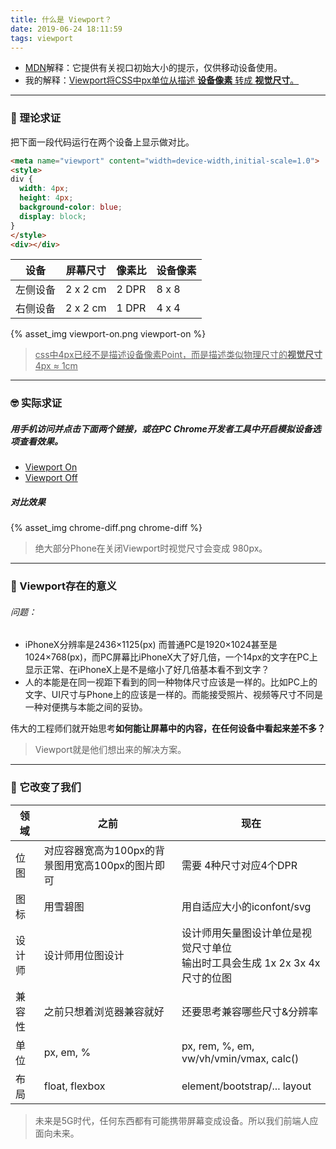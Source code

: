 ```yaml
---
title: 什么是 Viewport？
date: 2019-06-24 18:11:59
tags: viewport
---
```


- [MDN](https://developer.mozilla.org/zh-CN/docs/Web/HTML/Element/meta)解释：它提供有关视口初始大小的提示，仅供移动设备使用。
- 我的解释：<u>Viewport将CSS中px单位从描述 **设备像素** 转成 **视觉尺寸**。</u>

---
### 🤔 理论求证
把下面一段代码运行在两个设备上显示做对比。

```html
<meta name="viewport" content="width=device-width,initial-scale=1.0">
<style>
div {
  width: 4px;
  height: 4px;
  background-color: blue;
  display: block;
}
</style>
<div></div>
```

| 设备 | 屏幕尺寸 | 像素比 | 设备像素 |
| --- | --- | --- | --- |
| 左侧设备 | 2 x 2 cm | 2 DPR | 8 x 8 |
| 右侧设备 | 2 x 2 cm | 1 DPR | 4 x 4 |

{% asset_img viewport-on.png viewport-on %}

> <u>css中4px已经不是描述设备像素Point，而是描述类似物理尺寸的**视觉尺寸**4px ≈ 1cm</u>

---
### 🤓 实际求证
##### 用手机访问并点击下面两个链接，或在PC Chrome开发者工具中开启模拟设备选项查看效果。
- <a href="{% asset_path viewport-on.html %}" target="_blank">Viewport On</a>
- <a href="{% asset_path viewport-off.html %}" target="_blank">Viewport Off</a>

##### 对比效果
{% asset_img chrome-diff.png chrome-diff %}

> 绝大部分Phone在关闭Viewport时视觉尺寸会变成 980px。

---
### 👥 Viewport存在的意义

###### 问题：
- iPhoneX分辨率是2436×1125(px) 而普通PC是1920×1024甚至是1024×768(px)，而PC屏幕比iPhoneX大了好几倍，一个14px的文字在PC上显示正常、在iPhoneX上是不是缩小了好几倍基本看不到文字？
- 人的本能是在同一视距下看到的同一种物体尺寸应该是一样的。比如PC上的文字、UI尺寸与Phone上的应该是一样的。而能接受照片、视频等尺寸不同是一种对便携与本能之间的妥协。

伟大的工程师们就开始思考**如何能让屏幕中的内容，在任何设备中看起来差不多？**

> Viewport就是他们想出来的解决方案。

---
### 💎 它改变了我们

| 领域 | 之前 | 现在 |
| --- | --- | --- |
| 位图 | 对应容器宽高为100px的背景图用宽高100px的图片即可 | 需要 4种尺寸对应4个DPR |
| 图标 | 用雪碧图 | 用自适应大小的iconfont/svg |
| 设计师 | 设计师用位图设计 | 设计师用矢量图设计单位是视觉尺寸单位<br>输出时工具会生成 1x 2x 3x 4x尺寸的位图 |
| 兼容性 | 之前只想着浏览器兼容就好 | 还要思考兼容哪些尺寸&分辨率 |
| 单位 | px, em, % | px, rem, %, em, vw/vh/vmin/vmax, calc() |
| 布局 | float, flexbox | element/bootstrap/... layout |

> 未来是5G时代，任何东西都有可能携带屏幕变成设备。所以我们前端人应面向未来。
